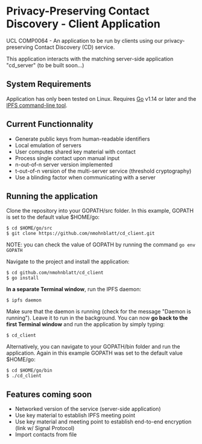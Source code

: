 # Privacy-Preserving Contact Discovery - Client Application
UCL COMP0064 - An application to be run by clients using our privacy-preserving Contact Discovery (CD) service.

This application interacts with the matching server-side application "cd_server" (to be built soon...)

## System Requirements
Application has only been tested on Linux. Requires [Go](https://golang.org) v1.14 or later and the [IPFS command-line tool](https://ipfs.io/#install).

## Current Functionnality
- Generate public keys from human-readable identifiers
- Local emulation of servers
- User computes shared key material with contact
- Process single contact upon manual input
- n-out-of-n server version implemented
- t-out-of-n version of the multi-server service (threshold cryptography)
- Use a blinding factor when communicating with a server


## Running the application

Clone the repository into your GOPATH/src folder. In this example, GOPATH is set to the default value $HOME/go:

    $ cd $HOME/go/src
    $ git clone https://github.com/nmohnblatt/cd_client.git

NOTE: you can check the value of GOPATH by running the command `go env GOPATH`

Navigate to the project and install the application:

    $ cd github.com/nmohnblatt/cd_client
    $ go install

**In a separate Terminal window**, run the IPFS daemon:

    $ ipfs daemon

Make sure that the daemon is running (check for the message "Daemon is running"). Leave it to run in the background. You can now **go back to the first Terminal window** and run the application by simply typing:

    $ cd_client

Alternatively, you can navigate to your GOPATH/bin folder and run the application. Again in this example GOPATH was set to the default value $HOME/go:

    $ cd $HOME/go/bin
    $ ./cd_client


## Features coming soon
- Networked version of the service (server-side application)
- Use key material to establish IPFS meeting point
- Use key material and meeting point to establish end-to-end encryption (link w/ Signal Protocol)
- Import contacts from file